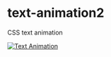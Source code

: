 # text-animation2
CSS text animation

<a href="https://imgflip.com/gif/3nutso"><img src="https://i.imgflip.com/3nutso.gif" title="Text Animation"/></a>

